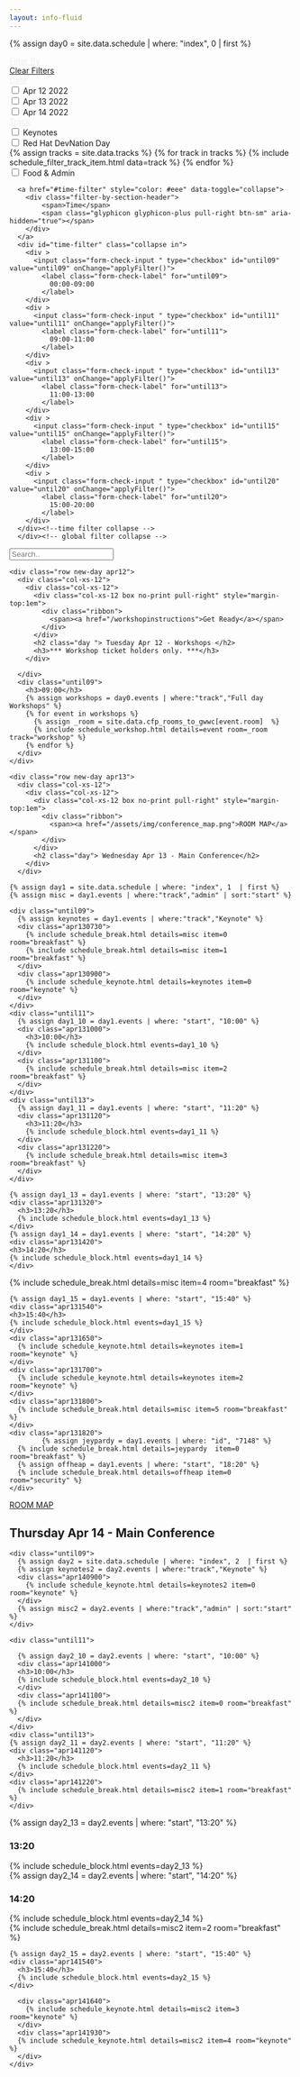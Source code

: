 ```yaml
---
layout: info-fluid
---
```


<script>

function applyFilter() {
  let filterDates = false;
  let filterTracks = false;
  let filterTimes = false;

  let dates = ['apr12', 'apr13','apr14']
  let dateFilters = []

  let times = ['until09',
               'until11',
               'until13',
               'until15',
               'until20'
              ];
  let timeFilters = []

  let tracks = ['unobtanium', 
               'agile',
               'keynote',
               'breakfast',
              'architecture',
              'cloud-infrastructure',
              'cloud-technology',
              'tools-and-techniques',
              'core-java',
              'practices-and-other-tech',
              'frameworks',
              'java-platform',
              'security',
              'web-and-front-end',
              'keynote']
  let trackFilters = []
  
  //Collect the checked filters
  $("input.form-check-input").each(function(t,e){
    if (e.id && e.checked) {
        if (dates.indexOf(e.id) >= 0) {
          dateFilters.push(e.id);
        } else if  (tracks.indexOf(e.id) >= 0) {
          trackFilters.push(e.id);
        } else if  (times.indexOf(e.id) >= 0) {
          timeFilters.push(e.id);
        } 
    } 
  });
    
    //Apply filters
    times.forEach(element => {
        if (timeFilters.length > 0 ) {
          if (timeFilters.indexOf(element) >=0) {
            $('div.' + element).show();
          } else {
            $('div.' + element).hide();
          }
        } else {
          $('div.' + element).show();
        }
      });

    
    //Apply filters
    tracks.forEach(element => {
        if (trackFilters.length > 0 ) {
          if (trackFilters.indexOf(element) >=0) {
            $('div.' + element).show();
          } else {
            $('div.' + element).hide();
          }
        } else {
          $('div.' + element).show();
        }
      });;
    
    
      dates.forEach(element => {
        if (dateFilters.length > 0 ) {
          if (dateFilters.indexOf(element) >=0) {
            $('div.' + element).show();
          } else {
            $('div.' + element).hide();
          }
        } else {
          $('div.' + element).show();
        }
      });
    
   //If there are no tracks at a timeslot, hide timeslot   
   let fineTimes = [
     'apr130730',
     'apr130900',
     'apr131000',
     'apr131100',
     'apr131120',
     'apr131220',
     'apr131320',
     'apr131420',
     'apr131520',
     'apr131540',
     'apr131650',
     'apr131700',
     'apr131800',
     'apr131820',
     'apr140900',
     'apr141000',
     'apr141100',
     'apr141120',
     'apr141220',
     'apr141320',
     'apr141420',
     'apr141520',
     'apr141540'
   ];

   fineTimes.forEach(fineTime => {
     let showTime = false;
     $('div.' + fineTime).show()
     tracks.forEach(track => {
        if (($('div.' + fineTime + ' div.' + track).is(":visible"))) {
          showTime = true;
        }
     })
     
     if (showTime) {
       $('div.' + fineTime).show()
     } else {
       $('div.' + fineTime).hide()
     }
   })
}

function resetFilters() {
  $("input.form-check-input").each(function(t,e){
    e.checked = false;
  });
  applyFilter();
}

</script>

{% assign day0 = site.data.schedule | where: "index", 0  | first %}
<div class="row schedule-container">
  <div class="col-sm-4 col-md-3 row schedule-filters">
    <a href="#schedule-filter" style="color: #eee" data-toggle="collapse">
      <div class="filter-by-header">
            <span>Filter By</span>
            <span class="glyphicon glyphicon-plus  pull-right btn-sm" aria-hidden="true"></span>
      </div>
    </a>
    <div id="schedule-filter" class="collapse in">
      <div class="row">
        <a href="#" onClick="resetFilters()">Clear Filters</a>
      </div>
      <a href="#date-filter" style="color: #eee" data-toggle="collapse">
        <div class="filter-by-section-header">
            <span>Date</span>
              <span class="glyphicon glyphicon-plus pull-right btn-sm" aria-hidden="true"></span> 
        </div>
      </a>
      <div id="date-filter" class="collapse in">
        <div >
          <input class="form-check-input " type="checkbox" id="apr12" value="apr12" onChange="applyFilter()">
            <label class="form-check-label" for="apr12">
              Apr 12 2022
            </label>
        </div>
        <div >
          <input class="form-check-input " type="checkbox" id="apr13" value="apr13" onChange="applyFilter()">
            <label class="form-check-label" for="apr13">
              Apr 13 2022
            </label>
        </div>
        <div >
          <input class="form-check-input " type="checkbox" id="apr14" value="apr14" onChange="applyFilter()">
            <label class="form-check-label" for="apr14">
              Apr 14 2022
            </label>
        </div>
      </div>
      <a href="#track-filter" style="color: #eee" data-toggle="collapse">
        <div class="filter-by-section-header">
            <span>Track</span>
            <span class="glyphicon glyphicon-plus pull-right btn-sm" aria-hidden="true"></span>
        </div>
      </a>
      <div id="track-filter" class="collapse in">
      <div >
        <input class="form-check-input " type="checkbox" id="keynote" value="keynote" onChange="applyFilter()">
        <label class="form-check-label" for="keynote">
          Keynotes
        </label>
        </div>
      <div >
        <input class="form-check-input " type="checkbox" id="unobtanium" value="unobtanium" onChange="applyFilter()">
        <label class="form-check-label" for="unobtanium">
          Red Hat DevNation Day
        </label>
      </div>
        {% assign tracks = site.data.tracks %}
        {% for track in tracks %}
            {% include schedule_filter_track_item.html data=track  %}
        {% endfor %}
        <div >
            <input class="form-check-input " type="checkbox" id="breakfast" value="breakfast" onChange="applyFilter()">
            <label class="form-check-label" for="breakfast">
              Food & Admin
            </label>
        </div>
      </div>
      

      <a href="#time-filter" style="color: #eee" data-toggle="collapse">
        <div class="filter-by-section-header">
            <span>Time</span>
            <span class="glyphicon glyphicon-plus pull-right btn-sm" aria-hidden="true"></span>
        </div>
      </a>
      <div id="time-filter" class="collapse in">
        <div >
          <input class="form-check-input " type="checkbox" id="until09" value="until09" onChange="applyFilter()">
            <label class="form-check-label" for="until09">
              00:00-09:00
            </label>
        </div>
        <div >
          <input class="form-check-input " type="checkbox" id="until11" value="until11" onChange="applyFilter()">
            <label class="form-check-label" for="until11">
              09:00-11:00
            </label>
        </div>
        <div >
          <input class="form-check-input " type="checkbox" id="until13" value="until13" onChange="applyFilter()">
            <label class="form-check-label" for="until13">
              11:00-13:00
            </label>
        </div>
        <div >
          <input class="form-check-input " type="checkbox" id="until15" value="until15" onChange="applyFilter()">
            <label class="form-check-label" for="until15">
              13:00-15:00
            </label>
        </div>
        <div >
          <input class="form-check-input " type="checkbox" id="until20" value="until20" onChange="applyFilter()">
            <label class="form-check-label" for="until20">
              15:00-20:00
            </label>
        </div>
      </div><!--time filter collapse -->
      </div><!-- global filter collapse -->
  </div>
  
  <div class="row col-sm-8 col-md-9">
    <div class="row">
       <input class="form-control no-print" id="scheduleSearch" type="text" placeholder="Search..">
    </div>

    <div class="row new-day apr12">
      <div class="col-xs-12">
        <div class="col-xs-12">
          <div class="col-xs-12 box no-print pull-right" style="margin-top:1em">
            <div class="ribbon">
              <span><a href="/workshopinstructions">Get Ready</a></span>
            </div>
          </div>
          <h2 class="day "> Tuesday Apr 12 - Workshops </h2>
          <h3>*** Workshop ticket holders only. ***</h3>
        </div>  
        
      </div>
      <div class="until09">
        <h3>09:00</h3>
        {% assign workshops = day0.events | where:"track","Full day Workshops" %}
        {% for event in workshops %}
          {% assign _room = site.data.cfp_rooms_to_gwwc[event.room]  %}
          {% include schedule_workshop.html details=event room=_room track="workshop" %}
        {% endfor %}
      </div>
    </div>

    <div class="row new-day apr13">
      <div class="col-xs-12">
        <div class="col-xs-12">          
          <div class="col-xs-12 box no-print pull-right" style="margin-top:1em">
            <div class="ribbon">
              <span><a href="/assets/img/conference_map.png">ROOM MAP</a></span>
            </div>
          </div>
          <h2 class="day"> Wednesday Apr 13 - Main Conference</h2>
        </div>
      </div>

    {% assign day1 = site.data.schedule | where: "index", 1  | first %}
    {% assign misc = day1.events | where:"track","admin" | sort:"start" %}

    <div class="until09">
      {% assign keynotes = day1.events | where:"track","Keynote" %}
      <div class="apr130730">
        {% include schedule_break.html details=misc item=0 room="breakfast" %}
        {% include schedule_break.html details=misc item=1 room="breakfast" %}
      </div>
      <div class="apr130900">
        {% include schedule_keynote.html details=keynotes item=0 room="keynote" %}
      </div>
    </div>
    <div class="until11">
      {% assign day1_10 = day1.events | where: "start", "10:00" %}
      <div class="apr131000">
        <h3>10:00</h3>
        {% include schedule_block.html events=day1_10 %}
      </div>
      <div class="apr131100">
        {% include schedule_break.html details=misc item=2 room="breakfast" %}
      </div>
    </div>
    <div class="until13">
      {% assign day1_11 = day1.events | where: "start", "11:20" %}
      <div class="apr131120">
        <h3>11:20</h3>
        {% include schedule_block.html events=day1_11 %}
      </div>
      <div class="apr131220">
        {% include schedule_break.html details=misc item=3 room="breakfast" %}
      </div>
    </div>

<div class="until15">
    
    {% assign day1_13 = day1.events | where: "start", "13:20" %}
    <div class="apr131320">
      <h3>13:20</h3>
      {% include schedule_block.html events=day1_13 %}
    </div>
    {% assign day1_14 = day1.events | where: "start", "14:20" %}
    <div class="apr131420">
    <h3>14:20</h3>
    {% include schedule_block.html events=day1_14 %}
    </div>
</div>
<div class="until20">
    <div class="apr131520">
      {% include schedule_break.html details=misc item=4 room="breakfast" %}
    </div>


    {% assign day1_15 = day1.events | where: "start", "15:40" %}
    <div class="apr131540">
    <h3>15:40</h3>
    {% include schedule_block.html events=day1_15 %}
    </div>
    <div class="apr131650">
      {% include schedule_keynote.html details=keynotes item=1 room="keynote" %}
    </div>
    <div class="apr131700">
      {% include schedule_keynote.html details=keynotes item=2 room="keynote" %}
    </div>
    <div class="apr131800">
      {% include schedule_break.html details=misc item=5 room="breakfast" %}
    </div>
    <div class="apr131820">
            {% assign jeypardy = day1.events | where: "id", "7148" %}
      {% include schedule_break.html details=jeypardy  item=0 room="breakfast" %}
      {% assign offheap = day1.events | where: "start", "18:20" %}
      {% include schedule_break.html details=offheap item=0 room="security" %}
    </div>
</div>
    </div>
    <div class="row new-day apr14">
    <div class="col-xs-12">
      <div class="col-xs-12">
        <div class="col-xs-12 box no-print pull-right" style="margin-top:1em">
            <div class="ribbon">
              <span><a href="/assets/img/conference_map.png">ROOM MAP</a></span>
            </div>
          </div>
        <h2 class="day"> Thursday Apr 14 - Main Conference</h2>
      </div>
    </div>

    <div class="until09">
      {% assign day2 = site.data.schedule | where: "index", 2  | first %}
      {% assign keynotes2 = day2.events | where:"track","Keynote" %}
      <div class="apr140900">
        {% include schedule_keynote.html details=keynotes2 item=0 room="keynote" %}
      </div>
      {% assign misc2 = day2.events | where:"track","admin" | sort:"start" %}
    </div>

    <div class="until11">
    
      {% assign day2_10 = day2.events | where: "start", "10:00" %}
      <div class="apr141000">
      <h3>10:00</h3>
      {% include schedule_block.html events=day2_10 %}    
      </div>
      <div class="apr141100">
      {% include schedule_break.html details=misc2 item=0 room="breakfast" %}
      </div>
    </div>
    <div class="until13">
    {% assign day2_11 = day2.events | where: "start", "11:20" %}
    <div class="apr141120">
      <h3>11:20</h3>
      {% include schedule_block.html events=day2_11 %}
    </div>
    <div class="apr141220">
      {% include schedule_break.html details=misc2 item=1 room="breakfast" %}
    </div>
</div>
<div class="until15">
    {% assign day2_13 = day2.events | where: "start", "13:20" %}
    <div class="apr141320">
    <h3>13:20</h3>
    {% include schedule_block.html events=day2_13 %}
    </div>
    {% assign day2_14 = day2.events | where: "start", "14:20" %}
    <div class="apr141420">
    <h3>14:20</h3>
    {% include schedule_block.html events=day2_14 %}
    </div>
</div>
<div class="until20">
    <div class="apr141520">
      {% include schedule_break.html details=misc2 item=2 room="breakfast" %}
    </div>

    {% assign day2_15 = day2.events | where: "start", "15:40" %}
    <div class="apr141540">
      <h3>15:40</h3>
      {% include schedule_block.html events=day2_15 %}
    </div>
  
      <div class="apr141640">
        {% include schedule_keynote.html details=misc2 item=3 room="keynote" %}
      </div>
      <div class="apr141930">
      {% include schedule_keynote.html details=misc2 item=4 room="keynote" %}
      </div>
    </div>

  </div>
</div>
